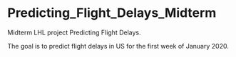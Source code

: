 # Predicting_Flight_Delays_Midterm
Midterm LHL project Predicting Flight Delays.

The goal is to predict flight delays in US for the first week of January 2020.
